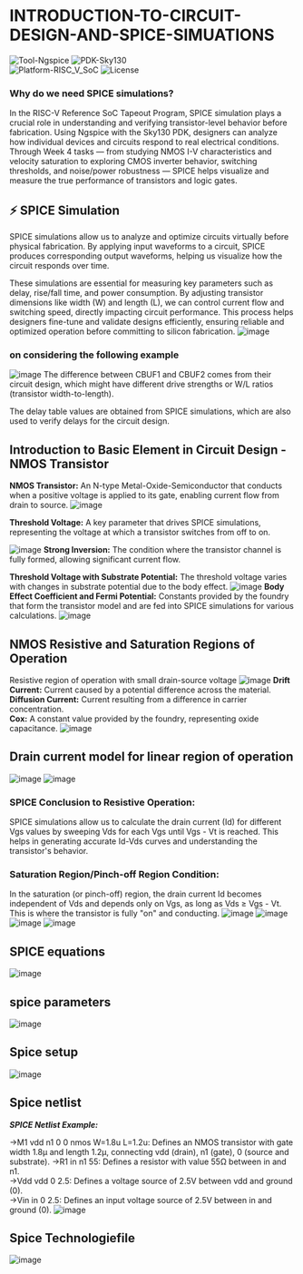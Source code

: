 # INTRODUCTION-TO-CIRCUIT-DESIGN-AND-SPICE-SIMUATIONS
![Tool-Ngspice](https://img.shields.io/badge/Tool-Ngspice-blue)
![PDK-Sky130](https://img.shields.io/badge/PDK-Sky130-orange)  
![Platform-RISC_V_SoC](https://img.shields.io/badge/Platform-RISC--V_SoC-green)
![License](https://img.shields.io/badge/License-GPLv3-red)
### Why do we need SPICE simulations?
In the RISC-V Reference SoC Tapeout Program, SPICE simulation plays a crucial role in understanding and verifying transistor-level behavior before fabrication. Using Ngspice with the Sky130 PDK, designers can analyze how individual devices and circuits respond to real electrical conditions. Through Week 4 tasks — from studying NMOS I-V characteristics and velocity saturation to exploring CMOS inverter behavior, switching thresholds, and noise/power robustness — SPICE helps visualize and measure the true performance of transistors and logic gates.
## ⚡ SPICE Simulation

SPICE simulations allow us to analyze and optimize circuits virtually before physical fabrication. By applying input waveforms to a circuit, SPICE produces corresponding output waveforms, helping us visualize how the circuit responds over time.

These simulations are essential for measuring key parameters such as delay, rise/fall time, and power consumption. By adjusting transistor dimensions like width (W) and length (L), we can control current flow and switching speed, directly impacting circuit performance. This process helps designers fine-tune and validate designs efficiently, ensuring reliable and optimized operation before committing to silicon fabrication.
![image](https://github.com/manohargumma/INTRODUCTION-TO-CIRCUIT-DESIGN-AND-SPICE-SIMUATIONS/blob/7ff37809307194b728e8cbc5779436400d03279b/pics/Screenshot%20from%202025-10-15%2017-11-29.png)
### on considering the following example
![image](https://github.com/manohargumma/INTRODUCTION-TO-CIRCUIT-DESIGN-AND-SPICE-SIMUATIONS/blob/ce41d03989a1e697d47850bb6eaf5944500a70cc/pics/Screenshot%20from%202025-10-15%2017-12-30.png)
The difference between CBUF1 and CBUF2 comes from their circuit design, which might have different drive strengths or W/L ratios (transistor width-to-length).

The delay table values are obtained from SPICE simulations, which are also used to verify delays for the circuit design.
## Introduction to Basic Element in Circuit Design - NMOS Transistor
**NMOS Transistor:** An N-type Metal-Oxide-Semiconductor that conducts when a positive voltage is applied to its gate, enabling current flow from drain to source.
![image](https://github.com/manohargumma/INTRODUCTION-TO-CIRCUIT-DESIGN-AND-SPICE-SIMUATIONS/blob/12a6a2e72fd4a49e4dc2c94dbb4c4011f015b003/pics/Screenshot%20from%202025-10-16%2014-48-41.png)

**Threshold Voltage:** A key parameter that drives SPICE simulations, representing the voltage at which a transistor switches from off to on.

![image](https://github.com/manohargumma/INTRODUCTION-TO-CIRCUIT-DESIGN-AND-SPICE-SIMUATIONS/blob/12a6a2e72fd4a49e4dc2c94dbb4c4011f015b003/pics/Screenshot%20from%202025-10-16%2014-49-31.png)
**Strong Inversion:** The condition where the transistor channel is fully formed, allowing significant current flow.

**Threshold Voltage with Substrate Potential:** The threshold voltage varies with changes in substrate potential due to the body effect.
![image](https://github.com/manohargumma/INTRODUCTION-TO-CIRCUIT-DESIGN-AND-SPICE-SIMUATIONS/blob/12a6a2e72fd4a49e4dc2c94dbb4c4011f015b003/pics/Screenshot%20from%202025-10-16%2014-49-48.png)
**Body Effect Coefficient and Fermi Potential:** Constants provided by the foundry that form the transistor model and are fed into SPICE simulations for various calculations.
![image](https://github.com/manohargumma/INTRODUCTION-TO-CIRCUIT-DESIGN-AND-SPICE-SIMUATIONS/blob/fdf814f8fbf32443b619fdbd06ead3203ec73b3f/pics/Screenshot%20from%202025-10-16%2015-05-20.png)
## NMOS Resistive and Saturation Regions of Operation
Resistive region of operation with small drain-source voltage
![image](https://github.com/manohargumma/INTRODUCTION-TO-CIRCUIT-DESIGN-AND-SPICE-SIMUATIONS/blob/fdf814f8fbf32443b619fdbd06ead3203ec73b3f/pics/Screenshot%20from%202025-10-16%2015-06-05.png)
**Drift Current:** Current caused by a potential difference across the material.<br>
**Diffusion Current:** Current resulting from a difference in carrier concentration.<br>
**Cox:** A constant value provided by the foundry, representing oxide capacitance.
![image](https://github.com/manohargumma/INTRODUCTION-TO-CIRCUIT-DESIGN-AND-SPICE-SIMUATIONS/blob/fdf814f8fbf32443b619fdbd06ead3203ec73b3f/pics/Screenshot%20from%202025-10-16%2015-06-58.png)
## Drain current model for linear region of operation
![image](https://github.com/manohargumma/INTRODUCTION-TO-CIRCUIT-DESIGN-AND-SPICE-SIMUATIONS/blob/fdf814f8fbf32443b619fdbd06ead3203ec73b3f/pics/Screenshot%20from%202025-10-16%2015-07-56.png)
![image](https://github.com/manohargumma/INTRODUCTION-TO-CIRCUIT-DESIGN-AND-SPICE-SIMUATIONS/blob/fdf814f8fbf32443b619fdbd06ead3203ec73b3f/pics/Screenshot%20from%202025-10-16%2015-10-18.png)
### SPICE Conclusion to Resistive Operation:
SPICE simulations allow us to calculate the drain current (Id) for different Vgs values by sweeping Vds for each Vgs until Vgs - Vt is reached. This helps in generating accurate Id-Vds curves and understanding the transistor's behavior.

### Saturation Region/Pinch-off Region Condition:
In the saturation (or pinch-off) region, the drain current Id becomes independent of Vds and depends only on Vgs, as long as Vds ≥ Vgs - Vt. This is where the transistor is fully "on" and conducting.
![image](https://github.com/manohargumma/INTRODUCTION-TO-CIRCUIT-DESIGN-AND-SPICE-SIMUATIONS/blob/77528146a0683120084893ccda1b50edaa12d5cf/pics/Screenshot%20from%202025-10-16%2015-13-16.png)
![image](https://github.com/manohargumma/INTRODUCTION-TO-CIRCUIT-DESIGN-AND-SPICE-SIMUATIONS/blob/77528146a0683120084893ccda1b50edaa12d5cf/pics/Screenshot%20from%202025-10-16%2015-13-24.png)
![image](https://github.com/manohargumma/INTRODUCTION-TO-CIRCUIT-DESIGN-AND-SPICE-SIMUATIONS/blob/77528146a0683120084893ccda1b50edaa12d5cf/pics/Screenshot%20from%202025-10-16%2015-13-35.png)
![image](https://github.com/manohargumma/INTRODUCTION-TO-CIRCUIT-DESIGN-AND-SPICE-SIMUATIONS/blob/a6590f7b41f8a80a61ec1554158dd33047b1fda9/pics/Screenshot%20from%202025-10-16%2015-14-38.png)
## SPICE equations
![image](https://github.com/manohargumma/INTRODUCTION-TO-CIRCUIT-DESIGN-AND-SPICE-SIMUATIONS/blob/a6590f7b41f8a80a61ec1554158dd33047b1fda9/pics/Screenshot%20from%202025-10-16%2015-15-00.png)
## spice parameters 

![image](https://github.com/manohargumma/INTRODUCTION-TO-CIRCUIT-DESIGN-AND-SPICE-SIMUATIONS/blob/a6590f7b41f8a80a61ec1554158dd33047b1fda9/pics/Screenshot%20from%202025-10-16%2015-15-11.png)
## Spice setup
![image](https://github.com/manohargumma/INTRODUCTION-TO-CIRCUIT-DESIGN-AND-SPICE-SIMUATIONS/blob/a6590f7b41f8a80a61ec1554158dd33047b1fda9/pics/Screenshot%20from%202025-10-16%2015-15-18.png)
## Spice netlist 
***SPICE Netlist Example:*** <br>

->M1 vdd n1 0 0 nmos W=1.8u L=1.2u: Defines an NMOS transistor with gate width 1.8µ and length 1.2µ, connecting vdd (drain), n1 (gate), 0 (source and substrate).<bf>
->R1 in n1 55: Defines a resistor with value 55Ω between in and n1.<br>
->Vdd vdd 0 2.5: Defines a voltage source of 2.5V between vdd and ground (0).<br>
->Vin in 0 2.5: Defines an input voltage source of 2.5V between in and ground (0).
![image](https://github.com/manohargumma/INTRODUCTION-TO-CIRCUIT-DESIGN-AND-SPICE-SIMUATIONS/blob/a6590f7b41f8a80a61ec1554158dd33047b1fda9/pics/Screenshot%20from%202025-10-16%2015-16-07.png)
## Spice Technologiefile 
![image](https://github.com/manohargumma/INTRODUCTION-TO-CIRCUIT-DESIGN-AND-SPICE-SIMUATIONS/blob/a6590f7b41f8a80a61ec1554158dd33047b1fda9/pics/Screenshot%20from%202025-10-16%2015-16-07.png)
